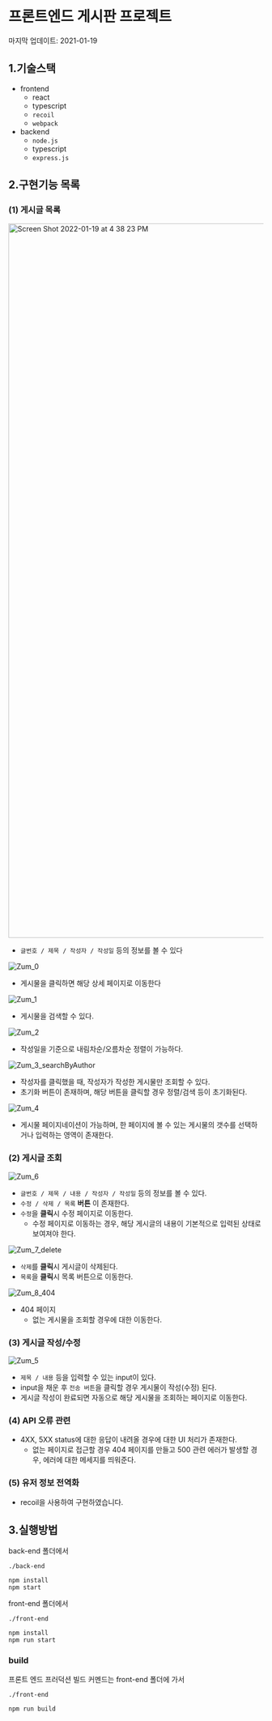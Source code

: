 # 프론트엔드 게시판 프로젝트

마지막 업데이트: 2021-01-19

## 1.기술스택

- frontend
  - react
  - typescript
  - `recoil`
  - `webpack`
- backend
  - `node.js`
  - typescript
  - `express.js`

## 2.구현기능 목록

### (1) 게시글 목록

<img width="1412" alt="Screen Shot 2022-01-19 at 4 38 23 PM" src="https://user-images.githubusercontent.com/22067260/150086014-4d8cbe0a-68fc-4db7-9607-81d2f670749a.png">

- `글번호 / 제목 / 작성자 / 작성일` 등의 정보를 볼 수 있다

![Zum_0](https://user-images.githubusercontent.com/22067260/150115373-f5f35610-795b-45c8-a939-c9e641208b2f.gif)

- 게시물을 클릭하면 해당 상세 페이지로 이동한다

![Zum_1](https://user-images.githubusercontent.com/22067260/150115415-f5c2f6df-b8b2-44ee-b974-c3d1fed6a34a.gif)

- 게시물을 검색할 수 있다.

![Zum_2](https://user-images.githubusercontent.com/22067260/150115431-7b30ac92-99f3-4d10-aa19-d9911e9c1476.gif)

- 작성일을 기준으로 내림차순/오름차순 정렬이 가능하다.

![Zum_3_searchByAuthor](https://user-images.githubusercontent.com/22067260/150116958-6da223d3-6c48-43ff-a4e7-7aab629a4c7a.gif)

- 작성자를 클릭했을 때, 작성자가 작성한 게시물만 조회할 수 있다.
- 초기화 버튼이 존재하며, 해당 버튼을 클릭할 경우 정렬/검색 등이 초기화된다.

![Zum_4](https://user-images.githubusercontent.com/22067260/150115457-976b7f20-8ae2-47e8-a8cf-56d4c505773c.gif)

- 게시물 페이지네이션이 가능하며, 한 페이지에 볼 수 있는 게시물의 갯수를 선택하거나 입력하는 영역이 존재한다.


### (2) 게시글 조회

![Zum_6](https://user-images.githubusercontent.com/22067260/150115464-23686213-b3c2-4283-81c8-27b663920823.gif)

- `글번호 / 제목 / 내용 / 작성자 / 작성일` 등의 정보를 볼 수 있다.
- `수정 / 삭제 / 목록` **버튼** 이 존재한다.
- `수정`을 **클릭**시 수정 페이지로 이동한다.
  - 수정 페이지로 이동하는 경우, 해당 게시글의 내용이 기본적으로 입력된 상태로 보여져야 한다.

![Zum_7_delete](https://user-images.githubusercontent.com/22067260/150117727-a9403033-b426-479f-b1b9-61cb0eba7763.gif)

- `삭제`를 **클릭**시 게시글이 삭제된다.
- `목록`을 **클릭**시 목록 버튼으로 이동한다.

![Zum_8_404](https://user-images.githubusercontent.com/22067260/150117741-3d01ddab-7f13-4a13-959b-fb25232e440f.gif)

- 404 페이지
  - 없는 게시물을 조회할 경우에 대한 이동한다.

### (3) 게시글 작성/수정

![Zum_5](https://user-images.githubusercontent.com/22067260/150115461-98545117-0621-4b3a-a3c6-c22e851510a0.gif)

- `제목 / 내용` 등을 입력할 수 있는 input이 있다.
- input을 채운 후 `전송 버튼`을 클릭할 경우 게시물이 작성(수정) 된다.
- 게시글 작성이 완료되면 자동으로 해당 게시물을 조회하는 페이지로 이동한다.

### (4) API 오류 관련

- 4XX, 5XX status에 대한 응답이 내려올 경우에 대한 UI 처리가 존재한다.
  - 없는 페이지로 접근할 경우 404 페이지를 만들고 500 관련 에러가 발생할 경우, 에러에 대한 메세지를 띄워준다.

### (5) 유저 정보 전역화

- recoil을 사용하여 구현하였습니다.


## 3.실행방법

back-end 폴더에서

```text
./back-end

npm install
npm start
```

front-end 폴더에서

```text
./front-end

npm install
npm run start
```

### build

프론트 엔드 프러덕션 빌드 커멘드는 front-end 폴더에 가서

```text
./front-end

npm run build
```
